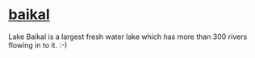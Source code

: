 # [baikal](https://en.wikipedia.org/wiki/Lake_Baikal)

Lake Baikal is a largest fresh water lake which has more than 300 rivers flowing in to it. :-)
